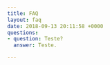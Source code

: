 ```yaml
---
title: FAQ
layout: faq
date: 2018-09-13 20:11:58 +0000
questions:
- question: Teste?
  answer: Teste.

---
```

